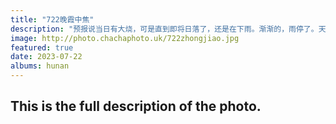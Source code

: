 ```yaml
---
title: "722晚霞中焦"
description: "预报说当日有大烧，可是直到即将日落了，还是在下雨。渐渐的，雨停了。天边云层还是消散，落下的太阳折射的红光映照在头上的云层，逐渐变化，从黄到红到粉，由腼腆到热烈到绯红，那一场晚霞直到2年后大家还念念不忘。"
image: http://photo.chachaphoto.uk/722zhongjiao.jpg
featured: true
date: 2023-07-22
albums: hunan
---
```


## This is the full description of the photo.
